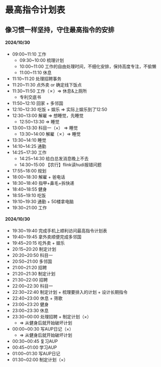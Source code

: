 # 最高指令计划表
## 像习惯一样坚持，守住最高指令的安排
#### 2024/10/30
- 09:00~11:10 工作
  - 09:30~10:00 梳理计划
  - 10:00~11:00 工作的自由处理时间，不细化安排，保持高度专注，不偷懒
  - 11:00~11:10 休息
- 11:10~11:20 处理招聘事务
- 11:20~11:30 点外卖 or 确定线下饭点
- 11:30~11:50 工作（✗）=> 休息&上厕所
  - 专利交底书
- 11:50~12:10 回家 + 多邻国
- 12:10~12:30 吃饭 + 娱乐 => 实际上娱乐到了12:50
- 12:30~13:00 解雇 => 想睡觉，先睡觉
  - 12:50~13:30 => 睡觉
- 13:00~13:30 科目一（×） => 睡觉
  - 13:30~14:00 解雇（✗）=> 睡觉
- 13:30~14:10 睡觉
- 14:10~14:25 通勤
- 14:25~17:30 工作
  - 14:25~14:30 给白总发消息晚上不去
  - 14:30~15:00 【农行】flink读hudi报错问题
- 17:55~18:00 规划
- 18:00~18:30 解雇 + 爸电话
- 18:30~18:40 指甲+鼻毛+拆快递
- 18:40~18:55 健身
- 18:55~19:10 吃饭
- 19:10~19:30 通勤 + 50楼拿电脑
- 19:30~21:00 工作

#### 2024/10/30
- 19:30~19:40 完成手机上顺利访问最高指令计划表
- 19:40~19:45 拿外卖顺便完成多邻国
- 19:45~20:15 吃外卖 + 娱乐
- 20:15~20:20 制定计划
- 20:20~20:50 科目一
- 20:50~21:00 多邻国
- 21:00~21:20 招聘
- 21:20~21:30 制定计划
- 21:30~22:00 招聘
- 22:00~22:30 科目一
- 22:30~22:40 制定计划 + 梳理要排入的计划 + 设计长期指令
- 22:40~23:00 休息 + 筛歌
- 23:00~23:20 健身
- 23:00~23:30 休息
- 23:30~00:00 处理招聘 + 制定计划（×）
  - => 从健身后就开始破坏计划
- 00:00~00:30 写AUP日记（×）
  - => 从健身后就开始破坏计划
- 00:30~00:45 复习AUP
- 00:45~01:00 学习AUP
- 01:00~01:30 写AUP日记
- 01:30~02:00 制定计划（×）
